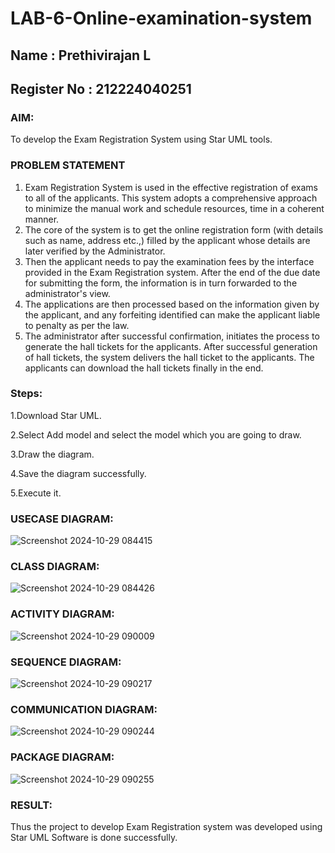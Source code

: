 # LAB-6-Online-examination-system
## Name : Prethivirajan L
## Register No : 212224040251
### AIM:
To develop the Exam Registration System using Star UML tools.
### PROBLEM STATEMENT
1. Exam Registration System is used in the effective registration of exams to all of the
applicants. This system adopts a comprehensive approach to minimize the manual work and
schedule resources, time in a coherent manner.
2. The core of the system is to get the online registration form (with details such as name,
address etc.,) filled by the applicant whose details are later verified by the Administrator.
3. Then the applicant needs to pay the examination fees by the interface provided in the
Exam Registration system. After the end of the due date for submitting the form, the
information is in turn forwarded to the administrator's view.
4. The applications are then processed based on the information given by the applicant,
and any forfeiting identified can make the applicant liable to penalty as per the law.
5. The administrator after successful confirmation, initiates the process to generate the
hall tickets for the applicants. After successful generation of hall tickets, the system delivers
the hall ticket to the applicants. The applicants can download the hall tickets finally in the end.
### Steps:
1.Download Star UML.

2.Select Add model and select the model which you are going to draw.

3.Draw the diagram.

4.Save the diagram successfully.

5.Execute it.


### USECASE DIAGRAM:

![Screenshot 2024-10-29 084415](https://github.com/user-attachments/assets/ae02ea55-1e77-4bcf-88fb-1d5537a81dc8)

### CLASS DIAGRAM:

![Screenshot 2024-10-29 084426](https://github.com/user-attachments/assets/6f45fb1b-0351-44ce-a66e-75c6060b87ce)

### ACTIVITY DIAGRAM:

![Screenshot 2024-10-29 090009](https://github.com/user-attachments/assets/98172a6c-171d-4020-a11b-f93f1d7fe812)

### SEQUENCE DIAGRAM:

![Screenshot 2024-10-29 090217](https://github.com/user-attachments/assets/57097b29-7762-434d-83f6-53b198d21991)

### COMMUNICATION DIAGRAM:

![Screenshot 2024-10-29 090244](https://github.com/user-attachments/assets/294669be-7bc2-4626-9a6a-9b255cb46f2e)

### PACKAGE DIAGRAM:

![Screenshot 2024-10-29 090255](https://github.com/user-attachments/assets/39e1c2e3-5c0e-4284-8bb7-56d620efb3c5)


### RESULT:
Thus the project to develop Exam Registration system was developed using Star UML
Software is done successfully.

